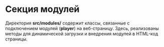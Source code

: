 # Секция модулей

Директория **src/modules/** содержит классы, связанные с подключением модулей (**player**) на веб-страницу. Здесь, реализованы методы для динамической загрузки и внедрения модулей в HTML-код страницы.
